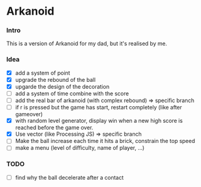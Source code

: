 # Arkanoid

### Intro
This is a version of Arkanoid for my dad, but it's realised by me.

### Idea

- [x] add a system of point
- [x] upgrade the rebound of the ball
- [x] upgarde the design of the decoration
- [ ] add a system of time combine with the score
- [ ] add the real bar of arkanoid (with complex rebound) => specific branch
- [ ] if r is pressed but the game has start, restart completely (like after gameover)
- [x] with random level generator, display win when a new high score is reached before the game over.
- [x] Use vector (like Processing JS) => specific branch
- [ ] Make the ball increase each time it hits a brick, constrain the top speed
- [ ] make a menu (level of difficulty, name of player, ...)

### TODO

- [ ] find why the ball decelerate after a contact